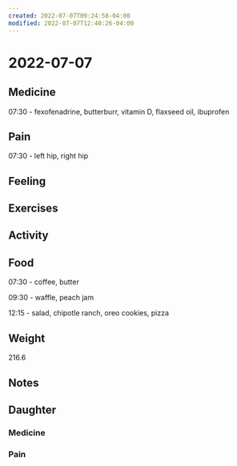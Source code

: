 ```yaml
---
created: 2022-07-07T09:24:58-04:00
modified: 2022-07-07T12:40:26-04:00
---
```


# 2022-07-07

## Medicine

07:30 - fexofenadrine, butterburr, vitamin D, flaxseed oil, ibuprofen 


## Pain

07:30 - left hip, right hip


## Feeling


## Exercises


## Activity


## Food

07:30 - coffee, butter

09:30 - waffle, peach jam

12:15 - salad, chipotle ranch, oreo cookies, pizza


## Weight

216.6


## Notes


## Daughter

### Medicine


### Pain
